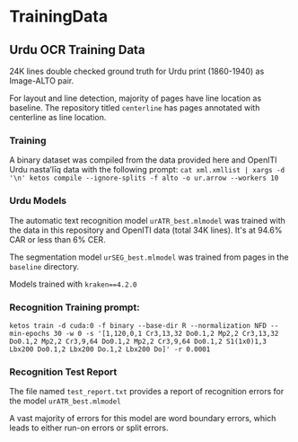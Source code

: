# TrainingData

## Urdu OCR Training Data

24K lines double checked ground truth for Urdu print (1860-1940) as Image-ALTO pair.

For layout and line detection, majority of pages have line location as baseline. The repository titled `centerline` has pages annotated with centerline as line location.

### Training
A binary dataset was compiled from the data provided here and OpenITI Urdu nasta’līq data with the following prompt:
`cat xml.xmllist | xargs -d '\n' ketos compile --ignore-splits -f alto -o ur.arrow --workers 10`

### Urdu Models
The automatic text recognition model `urATR_best.mlmodel` was trained with the data in this repository and OpenITI data (total 34K lines). It's at 94.6% CAR or less than 6% CER.

The segmentation model `urSEG_best.mlmodel` was trained from pages in the `baseline` directory.

Models trained with `kraken==4.2.0`

### Recognition Training prompt:
`ketos train -d cuda:0 -f binary --base-dir R --normalization NFD --min-epochs 30 -w 0 -s '[1,120,0,1 Cr3,13,32 Do0.1,2 Mp2,2 Cr3,13,32 Do0.1,2 Mp2,2 Cr3,9,64 Do0.1,2 Mp2,2 Cr3,9,64 Do0.1,2 S1(1x0)1,3 Lbx200 Do0.1,2 Lbx200 Do.1,2 Lbx200 Do]' -r 0.0001`


### Recognition Test Report

The file named `test_report.txt` provides a report of recognition errors for the model `urATR_best.mlmodel`

A vast majority of errors for this model are word boundary errors, which leads to either run-on errors or split errors.
